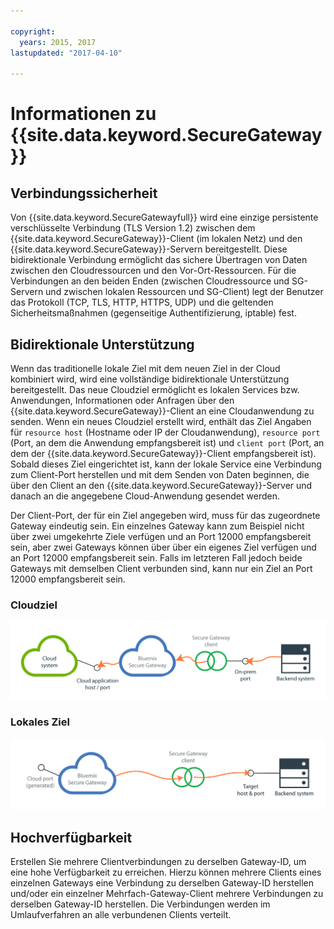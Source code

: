 ```yaml
---

copyright:
  years: 2015, 2017
lastupdated: "2017-04-10"

---
```


# Informationen zu {{site.data.keyword.SecureGateway}}

## Verbindungssicherheit
Von {{site.data.keyword.SecureGatewayfull}} wird eine einzige persistente verschlüsselte Verbindung (TLS Version 1.2) zwischen dem {{site.data.keyword.SecureGateway}}-Client (im lokalen Netz) und den {{site.data.keyword.SecureGateway}}-Servern bereitgestellt. Diese bidirektionale Verbindung ermöglicht das sichere Übertragen von Daten zwischen den Cloudressourcen und den Vor-Ort-Ressourcen. Für die Verbindungen an den beiden Enden (zwischen Cloudressource und SG-Servern und zwischen lokalen Ressourcen und SG-Client) legt der Benutzer das Protokoll (TCP, TLS, HTTP, HTTPS, UDP) und die geltenden Sicherheitsmaßnahmen (gegenseitige Authentifizierung, iptable) fest.  

## Bidirektionale Unterstützung
Wenn das traditionelle lokale Ziel mit dem neuen Ziel in der Cloud kombiniert wird, wird eine vollständige bidirektionale Unterstützung bereitgestellt. Das neue Cloudziel ermöglicht es lokalen Services bzw. Anwendungen, Informationen oder Anfragen über den {{site.data.keyword.SecureGateway}}-Client an eine Cloudanwendung zu senden. Wenn ein neues Cloudziel erstellt wird, enthält das Ziel Angaben für `resource host` (Hostname oder IP der Cloudanwendung), `resource port` (Port, an dem die Anwendung empfangsbereit ist) und `client port` (Port, an dem der {{site.data.keyword.SecureGateway}}-Client empfangsbereit ist). Sobald dieses Ziel eingerichtet ist, kann der lokale Service eine Verbindung zum Client-Port herstellen und mit dem Senden von Daten beginnen, die über den Client an den {{site.data.keyword.SecureGateway}}-Server und danach an die angegebene Cloud-Anwendung gesendet werden.

Der Client-Port, der für ein Ziel angegeben wird, muss für das zugeordnete Gateway eindeutig sein. Ein einzelnes Gateway kann zum Beispiel nicht über zwei umgekehrte Ziele verfügen und an Port 12000 empfangsbereit sein, aber zwei Gateways können über über ein eigenes Ziel verfügen und an Port 12000 empfangsbereit sein. Falls im letzteren Fall jedoch beide Gateways mit demselben Client verbunden sind, kann nur ein Ziel an Port 12000 empfangsbereit sein.

### Cloudziel
![Cloudziel](./images/reverseDestination.png?raw=true "Cloudziel")

### Lokales Ziel
![Lokales Ziel](./images/onPremDestination.png?raw=true "Lokales Ziel")

## Hochverfügbarkeit
Erstellen Sie mehrere Clientverbindungen zu derselben Gateway-ID, um eine hohe Verfügbarkeit zu erreichen. Hierzu können mehrere Clients eines einzelnen Gateways eine Verbindung zu derselben Gateway-ID herstellen und/oder ein einzelner Mehrfach-Gateway-Client mehrere Verbindungen zu derselben Gateway-ID herstellen. Die Verbindungen werden im Umlaufverfahren an alle verbundenen Clients verteilt.
